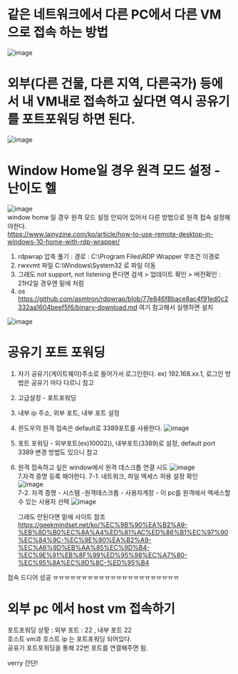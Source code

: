# 같은 네트워크에서 다른 PC에서 다른 VM으로 접속 하는 방법
![image](https://user-images.githubusercontent.com/67637716/191651550-f206767f-27af-4631-968f-b099499aa481.png)  


# 외부(다른 건물, 다른 지역, 다른국가) 등에서 내 VM내로 접속하고 싶다면 역시 공유기를 포트포워딩 하면 된다.
![image](https://user-images.githubusercontent.com/67637716/191651615-2c5f0a79-2922-4de8-95b6-1e80fd4bebe7.png)  


# Window Home일 경우 원격 모드 설정 - 난이도 헬

![image](https://user-images.githubusercontent.com/67637716/191538310-9fde112a-d766-4eb0-8d04-3a91ae0f10ad.png)  
window home 일 경우 원격 모드 설정 안되어 있어서 다른 방법으로 원격 접속 설정해야한다.  
https://www.lainyzine.com/ko/article/how-to-use-remote-desktop-in-windows-10-home-with-rdp-wrapper/  


1. rdpwrap 압축 풀기 : 경로 : C:\Program Files\RDP Wrapper 무조건 이경로  
2. rwxvmt 파일 C:\Windows\System32 로 파일 이동  
3. 그래도 not support, not listening 뜬다면 검색 > 업데이트 확인 > 버전확인 : 21H2일 경우엔 밑에 처럼
4. os https://github.com/asmtron/rdpwrap/blob/77e846f8bace8ac4f91ed0c2332aa1604beef5f6/binary-download.md 여기 참고해서 실행하면 설치

![image](https://user-images.githubusercontent.com/67637716/191548839-fac7f6ed-6204-4603-aadb-6d15eb019147.png)  


# 공유기 포트 포워딩
1. 자기 공유기(게이트웨이)주소로 들어가서 로그인한다. ex) 192.168.xx.1, 로그인 방법은 공유기 마다 다르니 참고
2. 고급설정 - 포트포워딩
3. 내부 ip 주소, 외부 포트, 내부 포트 설정
4. 윈도우의 원격 접속은 default로 3389포트를 사용한다.
![image](https://user-images.githubusercontent.com/67637716/191638335-4e1a23ca-b990-42cd-8a01-0ddd25ae0aab.png)  
5. 포트 포워딩 - 외부포트(ex)10002)), 내부포트(3389)로 설정, default port 3389 변경 방법도 있으니 참고
6. 원격 접속하고 싶은 window에서 원격 데스크톱 연결 시도
![image](https://user-images.githubusercontent.com/67637716/191639515-13df29a6-cebd-4b74-bfc6-cedb3a2760b0.png)  
7.자격 증명 등록 해야한다.
   7-1. 네트워크, 파일 엑세스 허용 설정 확인  
   ![image](https://user-images.githubusercontent.com/67637716/191639665-7702bcdb-9d38-476b-b089-c03f0fca8451.png)  
   7-2. 자격 증명 - 시스템 -원격데스크톱 - 사용자계정 - 이 pc를 원격에서 액세스할 수 있는 사용자 선택
   ![image](https://user-images.githubusercontent.com/67637716/191643233-d6241e9d-427e-415b-b038-6de8bf3e21e3.png)  
   
   그래도 안된다면 밑에 사이트 참조  
   https://geekmindset.net/ko/%EC%9B%90%EA%B2%A9-%EB%8D%B0%EC%8A%A4%ED%81%AC%ED%86%B1%EC%97%90%EC%84%9C-%EC%9E%90%EA%B2%A9-%EC%A6%9D%EB%AA%85%EC%9D%B4-%EC%9E%91%EB%8F%99%ED%95%98%EC%A7%80-%EC%95%8A%EC%9D%8C-%ED%95%B4  
   
   

접속 드디어 성공 ㅠㅠㅠㅠㅠㅠㅠㅠㅠㅠㅠㅠㅠㅠㅠㅠㅠㅠㅠㅠㅠㅠ  



# 외부 pc 에서 host vm 접속하기
포트포워딩 상황 : 외부 포트 : 22 , 내부 포트 22  
호스트 vm과 호스트 ip 는 포트포워딩 되어있다.  
공유기 포트포워딩을 통해 22번 포트를 연결해주면 됨.  

verry 간단!  



